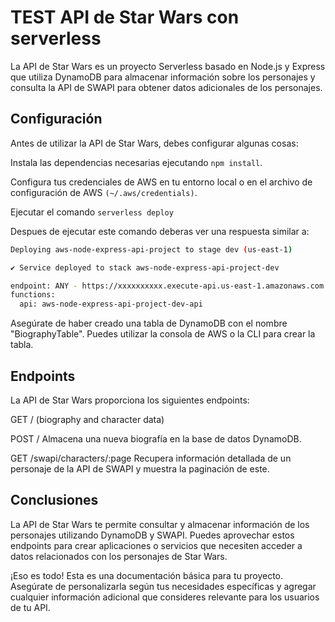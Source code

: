 # TEST API de Star Wars con serverless
La API de Star Wars es un proyecto Serverless basado en Node.js y Express que utiliza DynamoDB para almacenar información sobre los personajes y consulta la API de SWAPI para obtener datos adicionales de los personajes.

## Configuración
Antes de utilizar la API de Star Wars, debes configurar algunas cosas:

Instala las dependencias necesarias ejecutando `npm install`.

Configura tus credenciales de AWS en tu entorno local o en el archivo de configuración de AWS `(~/.aws/credentials)`.

Ejecutar el comando `serverless deploy`

Despues de ejecutar este comando deberas ver una respuesta similar a:

```bash
Deploying aws-node-express-api-project to stage dev (us-east-1)

✔ Service deployed to stack aws-node-express-api-project-dev

endpoint: ANY - https://xxxxxxxxxx.execute-api.us-east-1.amazonaws.com
functions:
  api: aws-node-express-api-project-dev-api 
```

Asegúrate de haber creado una tabla de DynamoDB con el nombre "BiographyTable". Puedes utilizar la consola de AWS o la CLI para crear la tabla.

## Endpoints
La API de Star Wars proporciona los siguientes endpoints:

GET / (biography and character data)

POST /
Almacena una nueva biografía en la base de datos DynamoDB.

GET /swapi/characters/:page
Recupera información detallada de un personaje de la API de SWAPI y muestra la paginación de este.

## Conclusiones
La API de Star Wars te permite consultar y almacenar información de los personajes utilizando DynamoDB y SWAPI. Puedes aprovechar estos endpoints para crear aplicaciones o servicios que necesiten acceder a datos relacionados con los personajes de Star Wars.

¡Eso es todo! Esta es una documentación básica para tu proyecto. Asegúrate de personalizarla según tus necesidades específicas y agregar cualquier información adicional que consideres relevante para los usuarios de tu API.
